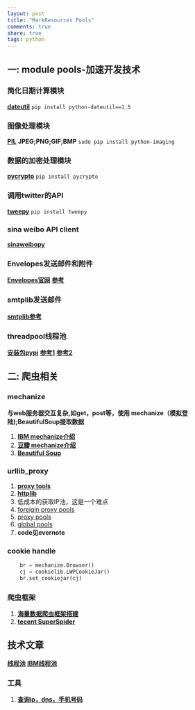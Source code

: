 ```yaml
---
layout: post
title: "MarkResources Pools"
comments: true
share: true
tags: python
---
```


## 一: module pools-加速开发技术

### 简化日期计算模块

[**dateutil**](http://labix.org/python-dateutil) 
`pip install python-dateutil==1.5`

### 图像处理模块 
[**PIL**](http://www.pythonware.com/products/pil/)
**JPEG;PNG;GIF;BMP**
`sudo pip install python-imaging`

### 数据的加密处理模块

[**pycrypto**](https://www.dlitz.net/software/pycrypto)
`pip install pycrypto`

### 调用twitter的API
[**tweepy**](http://tweepy.github.com/)
`pip install tweepy`

### sina weibo API client
[**sinaweibopy**](http://github.liaoxuefeng.com/sinaweibopy/)

### Envelopes发送邮件和附件
[**Envelopes官网**](https://tomekwojcik.github.io/envelopes/)
[**参考**](http://www.zhidaow.com/post/python-envelopes)

### smtplib发送邮件
[**smtplib参考**](http://www.zhidaow.com/post/python-send-email-with-smtplib)

### threadpool线程池
[**安装包pypi**](https://pypi.python.org/pypi/threadpool)
[**参考1**](http://gashero.yeax.com/?p=44)
[**参考2**](http://www.zhidaow.com/post/python-threadpool)






## 二: 爬虫相关

### mechanize
**与web服务器交互复杂,如get，post等，使用 mechanize（模拟登陆);BeautifulSoup提取数据** 

1. [**IBM mechanize介绍**](http://www.ibm.com/developerworks/cn/linux/l-python-mechanize-beautiful-soup/#resources)
2. [**豆瓣 mechanize介绍**](http://site.douban.com/146782/widget/notes/15468638/note/355611270/) 
3. [**Beautiful Soup**](http://cuiqingcai.com/1319.html)

### urllib_proxy
1.  [**proxy tools**](https://github.com/the5fire/practice_demo/blob/master/tools/urllib_proxy.py)
2. [**httplib**](https://docs.python.org/2/library/httplib.html)
3. 低成本的获取IP池，这是一个难点
4. [foreigin proxy pools](http://proxy-list.org/english/index.php)
5. [proxy pools](http://cn-proxy.com/)
6. [global pools](http://cn-proxy.com/archives/218)
7. **code见evernote**

### cookie handle

```python
    br = mechanize.Browser()
    cj = cookielib.LWPCookieJar()
    br.set_cookiejar(cj)
```



### 爬虫框架

1. [**海量数据爬虫框架搭建**](http://blog.jobbole.com/46673/)
2. [**tecent SuperSpider**](http://security.tencent.com/index.php/blog/msg/34)

## 技术文章

[**线程池**](http://www.the5fire.com/python-thread-pool.html)
[**IBM线程池**](http://www.ibm.com/developerworks/cn/java/l-threadPool/)

### 工具

1. [**查询ip，dns，手机号码**](www.ip.cn)
